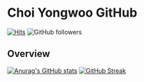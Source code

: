 # Choi Yongwoo GitHub
[![Hits](https://hits.seeyoufarm.com/api/count/incr/badge.svg?url=https%3A%2F%2Fgithub.com%2Fcyw320712&count_bg=%236284D5&title_bg=%234362E1&icon=googleanalytics.svg&icon_color=%23FFFFFF&title=hits&edge_flat=false)](https://hits.seeyoufarm.com) ![GitHub followers](https://shields.io/github/followers/cyw320712?style=social)

## Overview
[![Anurag's GitHub stats](https://github-readme-stats.vercel.app/api?username=cyw320712&show_icons=true&theme=onedark)](https://github.com/anuraghazra/github-readme-stats) 
[![GitHub Streak](https://github-readme-streak-stats.herokuapp.com?user=cyw320712&theme=onedark&date_format=M%20j%5B%2C%20Y%5D)](https://git.io/streak-stats)
<!--
**cyw320712/cyw320712** is a ✨ _special_ ✨ repository because its `README.md` (this file) appears on your GitHub profile.

Here are some ideas to get you started:

- 🔭 I’m currently working on ...
- 🌱 I’m currently learning ...
- 👯 I’m looking to collaborate on ...
- 🤔 I’m looking for help with ...
- 💬 Ask me about ...
- 📫 How to reach me: ...
- 😄 Pronouns: ...
- ⚡ Fun fact: ...
-->
